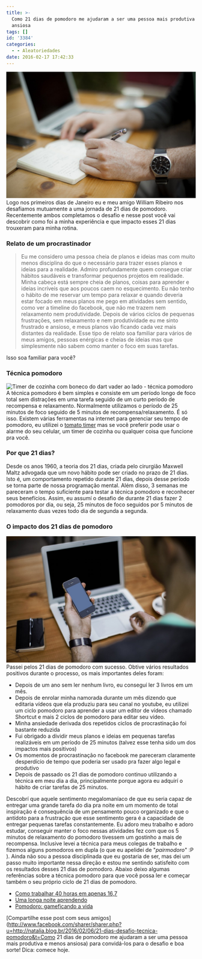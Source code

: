 ```yaml
---
title: >-
  Como 21 dias de pomodoro me ajudaram a ser uma pessoa mais produtiva e menos
  ansiosa
tags: []
id: '3384'
categories:
  - - Aleatoriedades
date: 2016-02-17 17:42:33
---
```


[![Pessoa com relógio mexendo no computador e fazendo anotações](/wp-content/uploads/2016/02/person-apple-laptop-notebook-1024x683.jpg)](/wp-content/uploads/2016/02/person-apple-laptop-notebook.jpg) Logo nos primeiros dias de Janeiro eu e meu amigo William Ribeiro nos desafiamos mutuamente a uma jornada de 21 dias de pomodoro. Recentemente ambos completamos o desafio e nesse post você vai descobrir como foi a minha experiência e que impacto esses 21 dias trouxeram para minha rotina.

### Relato de um procrastinador

> Eu me considero uma pessoa cheia de planos e ideias mas com muito menos disciplina do que o necessário para trazer esses planos e ideias para a realidade. Admiro profundamente quem consegue criar hábitos saudáveis e transformar pequenos projetos em realidade. Minha cabeça está sempre cheia de planos, coisas para aprender e ideias incríveis que aos poucos caem no esquecimento. Eu não tenho o hábito de me reservar um tempo para relaxar e quando deveria estar focado em meus planos me pego em atividades sem sentido, como ver a timeline do facebook, que não me trazem nem relaxamento nem produtividade. Depois de vários ciclos de pequenas frustrações, sem relaxamento e nem produtividade eu me sinto frustrado e ansioso, e meus planos vão ficando cada vez mais distantes da realidade. Esse tipo de relato soa familiar para vários de meus amigos, pessoas enérgicas e cheias de ideias mas que simplesmente não sabem como manter o foco em suas tarefas.

Isso soa familiar para você?

### Técnica pomodoro

![Timer de cozinha com boneco do dart vader ao lado - técnica pomodoro](/wp-content/uploads/2016/02/5351547427_9d9447efcd_b-1024x683.jpg) A técnica pomodoro é bem simples e consiste em um período longo de foco total sem distrações em uma tarefa seguido de um curto período de recompensa e relaxamento. Normalmente utilizamos o período de 25 minutos de foco seguido de 5 minutos de recompensa/relaxamento. É só isso. Existem várias ferramentas na internet para gerenciar seu tempo de pomodoro, eu utilizei o [tomato timer](http://tomato-timer.com/) mas se você preferir pode usar o alarme do seu celular, um timer de cozinha ou qualquer coisa que funcione pra você.

### Por que 21 dias?

Desde os anos 1960, a teoria dos 21 dias, criada pelo cirurgião Maxwell Maltz advogada que um novo hábito pode ser criado no prazo de 21 dias. Isto é, um comportamento repetido durante 21 dias, depois desse período se torna parte de nossa programação mental. Além disso, 3 semanas me pareceram o tempo suficiente para testar a técnica pomodoro e reconhecer seus benefícios. Assim, eu assumí o desafio de durante 21 dias fazer 2 pomodoros por dia, ou seja, 25 minutos de foco seguidos por 5 minutos de relaxamento duas vezes todo dia de segunda a segunda.

### O impacto dos 21 dias de pomodoro

[![Homem olhando para o celular enquanto usa o computador](/wp-content/uploads/2016/02/man-person-apple-iphone-1024x682.jpg)](/wp-content/uploads/2016/02/man-person-apple-iphone.jpg) Passei pelos 21 dias de pomodoro com sucesso. Obtive vários resultados positivos durante o processo, os mais importantes deles foram:

*   Depois de um ano sem ler nenhum livro, eu conseguí ler 3 livros em um mês.
*   Depois de enrolar minha namorada durante um mês dizendo que editaria vídeos que ela produziu para seu canal no youtube, eu utilizei um ciclo pomodoro para aprender a usar um editor de vídeos chamado Shortcut e mais 2 ciclos de pomodoro para editar seu vídeo.
*   Minha ansiedade derivada dos repetidos ciclos de procrastinação foi bastante reduzida
*   Fui obrigado a dividir meus planos e ideias em pequenas tarefas realizáveis em um período de 25 minutos (talvez esse tenha sido um dos impactos mais positivos)
*   Os momentos de procrastinação no facebook me pareceram claramente desperdício de tempo que poderia ser usado pra fazer algo legal e produtivo
*   Depois de passado os 21 dias de pomodoro continuo utilizando a técnica em meu dia a dia, principalmente porque agora eu adquirí o hábito de criar tarefas de 25 minutos.

Descobrí que aquele sentimento megalomaníaco de que eu seria capaz de entregar uma grande tarefa do dia pra noite em um momento de total inspiração é consequência de um pensamento pouco organizado e que o antídoto para a frustração que esse sentimento gera é a capacidade de entregar pequenas tarefas constantemente. Eu adoro meu trabalho e adoro estudar, conseguir manter o foco nessas atividades fez com que os 5 minutos de relaxamento do pomodoro tivessem um gostinho a mais de recompensa. Inclusive levei a técnica para meus colegas de trabalho e fizemos alguns pomodoros em dupla (o que eu apelidei de "_pairmodoro_" :P ). Ainda não sou a pessoa disciplinada que eu gostaria de ser, mas dei um passo muito importante nessa direção e estou me sentindo satisfeito com os resultados desses 21 dias de pomodoro. Abaixo deixo algumas referências sobre a técnica pomodoro para que você possa ler e começar também o seu próprio ciclo de 21 dias de pomodoro.

*   [Como trabalhar 40 horas em apenas 16,7](http://papodehomem.com.br/como-trabalhar-40-horas-em-apenas-16-7/) 
*   [Uma longa noite aprendendo](http://mel-meow.com/uma-longa-noite-aprendendo/)
*   [Pomodoro: gameficando a vida](https://medium.com/@nunesf/pomodoro-gameficando-a-vida-d2040d63169f) 

[Compartilhe esse post com seus amigos](http://www.facebook.com/sharer/sharer.php?u=http://natalia.blog.br/2016/02/06/21-dias-desafio-tecnica-pomodoro&t=Como 21 dias de pomodoro me ajudaram a ser uma pessoa mais produtiva e menos ansiosa) para convidá-los para o desafio e boa sorte! Dica: comece hoje.
